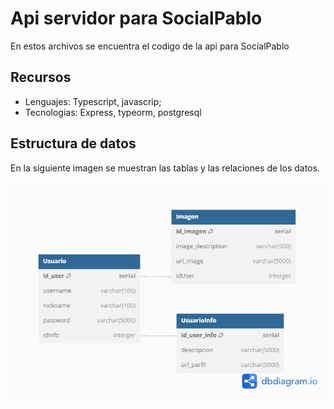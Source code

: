 # Api servidor para SocialPablo

En estos archivos se encuentra el codigo de la api para SocialPablo

## Recursos

- Lenguajes: Typescript, javascrip;
- Tecnologias: Express, typeorm, postgresql

## Estructura de datos

En la siguiente imagen se muestran las tablas y las relaciones de los datos.

[![Tablas de la base de datos](info/Tablas.png "Tablas de la base de datos")](info/dbDiagram.txt "Tablas de la base de datos")